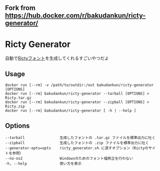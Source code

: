 Fork from https://hub.docker.com/r/bakudankun/ricty-generator/
--

# Ricty Generator

自動で[Rictyフォント](https://github.com/yascentur/Ricty)を生成してくれるすごいやつだよ


## Usage

```
docker run [--rm] -v /path/to/outdir:/out bakudankun/ricty-generator [OPTIONS]
docker run [--rm] bakudankun/ricty-generator --tarball [OPTIONS] > Ricty.tar.gz
docker run [--rm] bakudankun/ricty-generator --zipball [OPTIONS] > Ricty.zip
docker run [--rm] bakudankun/ricty-generator [ -h | --help ]
```


## Options

```
--tarball                生成したフォントの .tar.gz ファイルを標準出力に吐く
--zipball                生成したフォントの .zip ファイルを標準出力に吐く
--generator-opts=opts    ricty_generator.sh に渡すオプション（Rictyのサイトを参照）
--no-os2                 Windowsのためのフォント幅修正を行わない
-h, --help               使い方を表示
```

